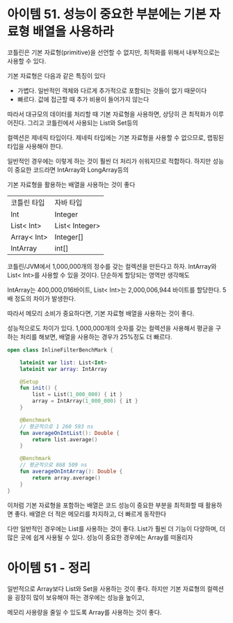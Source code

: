 # 아이템 51. 성능이 중요한 부분에는 기본 자료형 배열을 사용하라

코틀린은 기본 자료형(primitive)을 선언할 수 없지만, 최적화를 위해서 내부적으로는 사용할 수 있다.

기본 자료형은 다음과 같은 특징이 있다
- 가볍다. 일반적인 객체와 다르게 추가적으로 포함되는 것들이 없기 때문이다
- 빠르다. 값에 접근할 때 추가 비용이 들어가지 않는다

따라서 대규모의 데이터를 처리할 때 기본 자료형을 사용하면, 상당히 큰 최적화가 이루어진다. 그리고 코틀린에서 사용되는 List와 Set등의

컬렉션은 제네릭 타입이다. 제네릭 타입에는 기본 자료형을 사용할 수 없으므로, 랩핑된 타입을 사용해야 한다.

일반적인 경우에는 이렇게 하는 것이 훨씬 더 처리가 쉬워지므로 적합하다. 하지만 성능이 중요한 코드라면 IntArray와 LongArray등의 

기본 자료형을 활용하는 배열을 사용하는 것이 좋다

|||
|:--|:--|
|코틀린 타입|자바 타입|
|Int|Integer|
|List< Int>|List< Integer>|
|Array< Int>|Integer[]|
|IntArray|int[]|

코틀린/JVM에서 1,000,000개의 정수를 갖는 컬렉션을 만든다고 하자. IntArray와 List< Int>를 사용할 수 있을 것이다. 단순하게 할당되는 영역만 생각해도

IntArray는 400,000,016바이트, List< Int>는 2,000,006,944 바이트를 할당한다. 5배 정도의 차이가 발생한다.

따라서 메모리 소비가 중요하다면, 기본 자료형 배열을 사용하는 것이 좋다.

성능적으로도 차이가 있다. 1,000,000개의 숫자를 갖는 컬렉션을 사용해서 평균을 구하는 처리를 해보면, 배열을 사용하는 경우가 25%정도 더 빠르다.

```kotlin
open class InlineFilterBenchMark {

    lateinit var list: List<Int>
    lateinit var array: IntArray

    @Setup
    fun init() {
        list = List(1_000_000) { it }
        array = IntArray(1_000_000) { it }
    }

    @Benchmark
    // 평균적으로 1 260 593 ns
    fun averageOnIntList(): Double {
        return list.average()
    }

    @Benchmark
    // 평균적으로 868 509 ns
    fun averageOnIntArray(): Double {
        return array.average()
    }
}
```

이처럼 기본 자료형을 포함하는 배열은 코드 성능이 중요한 부분을 최적화할 때 활용하면 좋다. 배열은 더 적은 메모리를 차지하고, 더 빠르게 동작한다

다만 일반적인 경우에는 List를 사용하는 것이 좋다. List가 훨씬 더 기능이 다양하며, 더 많은 곳에 쉽게 사용될 수 있다. 성능이 중요한 경우에는 Array를 떠올리자

# 아이템 51 - 정리

일반적으로 Array보다 List와 Set을 사용하는 것이 좋다. 하지만 기본 자료형의 컬렉션을 굉장히 많이 보유해야 하는 경우에는 성능을 높이고,

메모리 사용량을 줄일 수 있도록 Array를 사용하는 것이 좋다. 